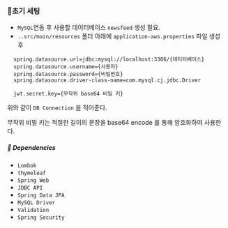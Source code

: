 ### 🔨초기 세팅
- `MySQL`연동 후 사용할 데이터베이스 `newsfeed` 생성 필요.
- `..src/main/resources` 폴더 아래에 `application-aws.properties` 파일 생성 후
```properties
  spring.datasource.url=jdbc:mysql://localhost:3306/{데티터베이스}
  spring.datasource.username={사용자}
  spring.datasource.password={비밀번호}
  spring.datasource.driver-class-name=com.mysql.cj.jdbc.Driver

  jwt.secret.key={무작위 base64 비밀 키}
```
위와 같이 `DB Connection` 을 적어준다.

무작위 비밀 키는 적절한 길이의 문장을 base64 encode 를 통해 암호화하여 사용한다.

##### 💫 Dependencies
- `Lombok`
- `thymeleaf`
- `Spring Web`
- `JDBC API`
- `Spring Data JPA`
- `MySQL Driver`
- `Validation`
- `Spring Security`